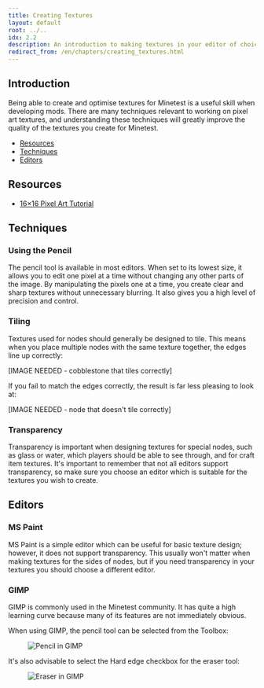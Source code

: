 ```yaml
---
title: Creating Textures
layout: default
root: ../..
idx: 2.2
description: An introduction to making textures in your editor of choice, an a guide on GIMP.
redirect_from: /en/chapters/creating_textures.html
---
```


## Introduction

Being able to create and optimise textures for Minetest is a useful skill
when developing mods. There are many techniques relevant to working on
pixel art textures, and understanding these techniques will greatly improve
the quality of the textures you create for Minetest.

* [Resources](#resources)
* [Techniques](#techniques)
* [Editors](#editors)

## Resources

* [16×16 Pixel Art Tutorial](http://www.photonstorm.com/art/tutorials-art/16x16-pixel-art-tutorial)

## Techniques

### Using the Pencil

The pencil tool is available in most editors. When set to its lowest size,
it allows you to edit one pixel at a time without changing any other parts
of the image. By manipulating the pixels one at a time, you create clear
and sharp textures without unnecessary blurring. It also gives you a high
level of precision and control.

### Tiling

Textures used for nodes should generally be designed to tile. This means
when you place multiple nodes with the same texture together, the edges line
up correctly:

[IMAGE NEEDED - cobblestone that tiles correctly]

If you fail to match the edges correctly, the result is far less pleasing
to look at:

[IMAGE NEEDED - node that doesn't tile correctly]

### Transparency

Transparency is important when designing textures for special nodes,
such as glass or water, which players should be able to see through,
and for craft item textures.
It's important to remember that not all editors support transparency,
so make sure you choose an editor which is suitable for the textures
you wish to create.

## Editors

### MS Paint

MS Paint is a simple editor which can be useful for basic texture
design; however, it does not support transparency.
This usually won't matter when making textures for the sides of nodes,
but if you need transparency in your textures you should choose a
different editor.

### GIMP

GIMP is commonly used in the Minetest community. It has quite a high
learning curve because many of its features are not immediately
obvious.

When using GIMP, the pencil tool can be selected from the Toolbox:

<figure>
    <img src="{{ page.root }}//static/pixel_art_gimp_pencil.png" alt="Pencil in GIMP">
</figure>

It's also advisable to select the Hard edge checkbox for the eraser tool:

<figure>
    <img src="{{ page.root }}//static/pixel_art_gimp_rubber.png" alt="Eraser in GIMP">
</figure>
